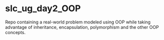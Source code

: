 # slc_ug_day2_OOP
Repo containing a real-world problem modeled using OOP while taking advantage of inheritance, encapsulation, polymorphism and the other OOP concepts.
